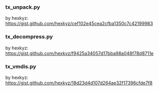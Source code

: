 ### tx_unpack.py
by hexkyz: https://gist.github.com/hexkyz/cef102e45cea2cfba1350c7c42199983

### tx_decompress.py
by hexkyz: https://gist.github.com/hexkyz/f9425a34057d17bba98a048f78d8711e

### tx_vmdis.py
by hexkyz: https://gist.github.com/hexkyz/18d23d4d107d264ae32f17396cfde7f8
